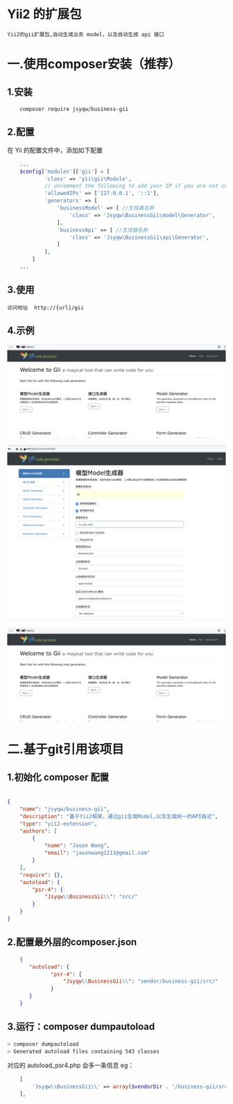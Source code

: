 # Yii2 的扩展包

    Yii2的gii扩展包,自动生成业务 model，以及自动生成 api 接口

# 一.使用composer安装（推荐）

## 1.安装
    
        composer require jsyqw/business-gii
        
## 2.配置

在 Yii 的配置文件中，添加如下配置

```php
    ...
    $config['modules']['gii'] = [
            'class' => 'yii\gii\Module',
            // uncomment the following to add your IP if you are not connecting from localhost.
            'allowedIPs' => ['127.0.0.1', '::1'],
            'generators' => [
                'businessModel' => [ //生成器名称
                    'class' => 'Jsyqw\BusinessGii\model\Generator',
                ],
                'businessApi' => [ //生成器名称
                    'class' => 'Jsyqw\BusinessGii\api\Generator',
                ]
            ],
        ]
    ...
```    

## 3.使用

    访问地址  http://{url}/gii

## 4.示例

![GII页面](https://github.com/jasonyqwang/business-gii/blob/main/docs/gii-page.png)

![Model模型页面](https://github.com/jasonyqwang/business-gii/blob/main/docs/gii-model.png)

![Controller控制器页面](https://github.com/jasonyqwang/business-gii/blob/main/docs/gii-page.png)

# 二.基于git引用该项目 

## 1.初始化 composer 配置

```json

{
    "name": "jsyqw/business-gii",
    "description": "基于Yii2框架，通过gii生成Model,以及生成统一的API格式",
    "type": "yii2-extension",
    "authors": [
        {
            "name": "Jason Wang",
            "email": "jasonwang1211@gmail.com"
        }
    ],
    "require": {},
    "autoload": {
        "psr-4": {
            "Jsyqw\\BusinessGii\\": "src/"
        }
    }
}


```

## 2.配置最外层的composer.json
   
```json
    {
       "autoload": {
              "psr-4": {
                  "Jsyqw\\BusinessGii\\": "vendor/business-gii/src/"
              }
       }
    }
```

## 3.运行：composer dumpautoload

```bash
> composer dumpautoload
> Generated autoload files containing 543 classes
```

对应的 autoload_psr4.php
会多一条信息
eg：
```php
    [
        'Jsyqw\\BusinessGii\\' => array($vendorDir . '/business-gii/src'),
    ],
```